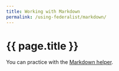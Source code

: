 ```yaml
---
title: Working with Markdown
permalink: /using-federalist/markdown/
---
```

# {{ page.title }}

You can practice with the [Markdown helper](https://markdown-helper.18f.gov/).
